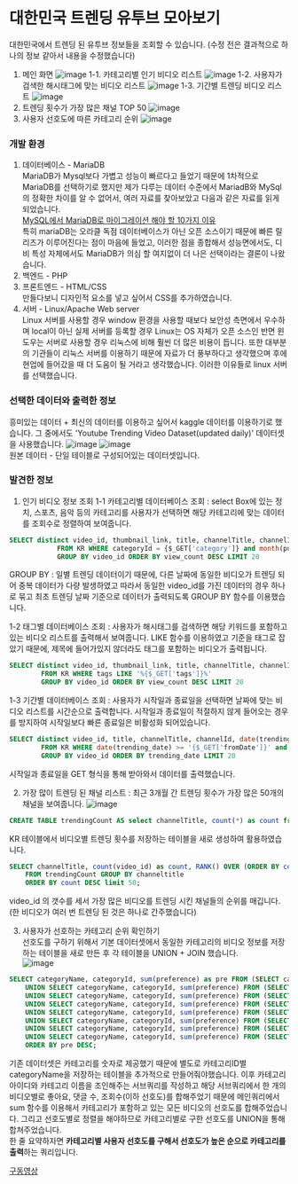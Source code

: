 # 대한민국 트렌딩 유투브 모아보기
대한민국에서 트렌딩 된 유투브 정보들을 조회할 수 있습니다. (수정 전은 결과적으로 하나의 정보 같아서 내용을 수정했습니다)

1. 메인 화면
![image](https://user-images.githubusercontent.com/69361613/97792291-ba4b6800-1c1f-11eb-891a-152e68a0c897.png)
1-1. 카테고리별 인기 비디오 리스트
![image](https://user-images.githubusercontent.com/69361613/97792304-dcdd8100-1c1f-11eb-839b-ef7184393fbf.png)
1-2. 사용자가 검색한 해시태그에 맞는 비디오 리스트
![image](https://user-images.githubusercontent.com/69361613/97792326-072f3e80-1c20-11eb-863d-8fd4158f9ff3.png)
1-3. 기간별 트렌딩 비디오 리스트
![image](https://user-images.githubusercontent.com/69361613/97792340-2c23b180-1c20-11eb-8049-c682813dcd5a.png)
2. 트렌딩 횟수가 가장 많은 채널 TOP 50 
![image](https://user-images.githubusercontent.com/69361613/97839703-0d0f4780-1d26-11eb-9441-99e99bd31bbe.png)
3. 사용자 선호도에 따른 카테고리 순위
![image](https://user-images.githubusercontent.com/69361613/97839843-5495d380-1d26-11eb-9abf-f2c7c23611c5.png)

### 개발 환경
1. 데이터베이스 - MariaDB  
MariaDB가 Mysql보다 가볍고 성능이 빠르다고 들었기 때문에 1차적으로 MariaDB를 선택하기로 했지만 제가 다루는 데이터 수준에서 MariadB와 MySql의 정확한 차이를 알 수 없어서, 여러 자료를 찾아보았고 다음과 같은 자료를 읽게 되었습니다.  
[MySQL에서 MariaDB로 마이그레이션 해야 할 10가지 이유](https://xdhyix.wordpress.com/2016/03/24/mysql-%EC%97%90%EC%84%9C-mariadb-%EB%A1%9C-%EB%A7%88%EC%9D%B4%EA%B7%B8%EB%A0%88%EC%9D%B4%EC%85%98-%ED%95%B4%EC%95%BC%ED%95%A0-10%EA%B0%80%EC%A7%80-%EC%9D%B4%EC%9C%A0/)  
특히 mariaDB는 오라클 독점 데이터베이스가 아닌 오픈 소스이기 때문에 빠른 릴리즈가 이루어진다는 점이 마음에 들었고, 이러한 점을 종합해서 성능면에서도, 디비 특성 자체에서도 MariaDB가 의심 할 여지없이 더 나은 선택이라는 결론이 나왔습니다.
2. 백엔드 - PHP  
3. 프론트엔드 - HTML/CSS  
만들다보니 디자인적 요소를 넣고 싶어서 CSS를 추가하였습니다.
4. 서버 - Linux/Apache Web server  
Linux 서버를 사용할 경우 window 환경을 사용할 때보다 보안성 측면에서 우수하며 local이 아닌 실제 서버를 등록할 경우 Linux는 OS 자체가 오픈 소스인 반면 윈도우는 서버로 사용할 경우 리눅스에 비해 훨씬 더 많은 비용이 듭니다. 또한 대부분의 기관들이 리눅스 서버를 이용하기 때문에 자료가 더 풍부하다고 생각했으며 후에 현업에 들어갔을 때 더 도움이 될 거라고 생각했습니다. 이러한 이유들로 linux 서버를 선택했습니다.

### 선택한 데이터와 출력한 정보
흥미있는 데이터 + 최신의 데이터를 이용하고 싶어서 kaggle 데이터를 이용하기로 했습니다. 그 중에서도 'Youtube Trending Video Dataset(updated daily)' 데이터셋을 사용했습니다.
![image](https://user-images.githubusercontent.com/69361613/97792790-6a23d400-1c26-11eb-806c-ddf690f4d530.png)
![image](https://user-images.githubusercontent.com/69361613/97792803-a48d7100-1c26-11eb-8710-f307de8081f3.png)  
원본 데이터 - 단일 테이블로 구성되어있는 데이터셋입니다.

### 발견한 정보
1. 인기 비디오 정보 조회 
1-1 카테고리별 데이터베이스 조회 : select Box에 있는 정치, 스포츠, 음악 등의 카테고리를 사용자가 선택하면 해당 카테고리에 맞는 데이터를 조회수로 정렬하여 보여줍니다.
~~~sql
SELECT distinct video_id, thumbnail_link, title, channelTitle, channelId, publishedAt, view_count, likes 
            FROM KR WHERE categoryId = {$_GET['category']} and month(publishedAt) = 10
            GROUP BY video_id ORDER BY view_count DESC LIMIT 20
~~~
GROUP BY : 일별 트렌딩 데이터이기 때문에, 다른 날짜에 동일한 비디오가 트렌딩 되어 중복 데이터가 다량 발생하였고 따라서 동일한 video_id를 가진 데이터의 경우 하나로 묶고 최초 트렌딩 날짜 기준으로 데이터가 출력되도록 GROUP BY 함수를 이용했습니다.    

1-2 태그별 데이터베이스 조회 : 사용자가 해시태그를 검색하면 해당 키워드를 포함하고 있는 비디오 리스트를 출력해서 보여줍니다. LIKE 함수를 이용하였고 기준을 태그로 잡았기 때문에, 제목에 들어가있지 않더라도 태그를 포함하는 비디오가 출력됩니다.
~~~sql
SELECT distinct video_id, thumbnail_link, title, channelTitle, channelId, date(publishedAt) as publishedAt, view_count, likes, REPLACE(tags, '|', '  #') as tags
        FROM KR WHERE tags LIKE '%{$_GET['tags']}%'
        GROUP BY video_id ORDER BY view_count DESC LIMIT 20
~~~

1-3 기간별 데이터베이스 조회 : 사용자가 시작일과 종료일을 선택하면 날짜에 맞는 비디오 리스트를 시간순으로 출력합니다. 시작일과 종료일이 적절하지 않게 들어오는 경우를 방지하여 시작일보다 빠른 종료일은 비활성화 되어있습니다.
~~~sql
SELECT distinct video_id, title, channelTitle, channelId, date(trending_date) as trending_date, view_count, likes 
        FROM KR WHERE date(trending_date) >= '{$_GET['fromDate']}' and date(trending_date) <= '{$_GET['toDate']}'
        GROUP BY video_id ORDER BY trending_date LIMIT 20
~~~
시작일과 종료일을 GET 형식을 통해 받아와서 데이터를 출력했습니다.

2. 가장 많이 트렌딩 된 채널 리스트 : 최근 3개월 간 트렌딩 횟수가 가장 많은 50개의 채널을 보여줍니다.
![image](https://user-images.githubusercontent.com/69361613/97836684-2b724480-1d20-11eb-84d2-bdce26e10b4b.png)
~~~sql
CREATE TABLE trendingCount AS select channelTitle, count(*) as count from KR group by video_id;
~~~
KR 테이블에서 비디오별 트렌딩 횟수를 저장하는 테이블을 새로 생성하여 활용하였습니다.
~~~sql
SELECT channelTitle, count(video_id) as count, RANK() OVER (ORDER BY count DESC) as rank 
    FROM trendingCount GROUP BY channeltitle 
    ORDER BY count DESC limit 50;
~~~
video_id 의 갯수를 세서 가장 많은 비디오를 트렌딩 시킨 채널들의 순위를 매깁니다. (한 비디오가 여러 번 트렌딩 된 것은 하나로 간주했습니다)

3. 사용자가 선호하는 카테고리 순위 확인하기  
선호도를 구하기 위해서 기본 데이터셋에서 동일한 카테고리의 비디오 정보를 저장하는 테이블을 새로 만든 후 각 테이블을 UNION + JOIN 했습니다.  
![image](https://user-images.githubusercontent.com/69361613/97838402-76da2200-1d23-11eb-9d5e-66c6185d1167.png)
~~~sql
SELECT categoryName, categoryId, sum(preference) as pre FROM (SELECT categoryName, car.categoryId, likes+view_count+comment_count as preference FROM car INNER JOIN categoryName n ON car.categoryId = n.categoryId GROUP BY video_id) a  
    UNION SELECT categoryName, categoryId, sum(preference) FROM (SELECT categoryName, animal.categoryId, likes+view_count+comment_count as preference FROM animal INNER JOIN categoryName n ON animal.categoryId = n.categoryId GROUP BY video_id) b
    UNION SELECT categoryName, categoryId, sum(preference) FROM (SELECT categoryName, animation.categoryId, likes+view_count+comment_count as preference FROM animation INNER JOIN categoryName n ON animation.categoryId = n.categoryId GROUP BY video_id) c  
    UNION SELECT categoryName, categoryId, sum(preference) FROM (SELECT categoryName, game.categoryId, likes+view_count+comment_count as preference FROM game INNER JOIN categoryName n ON game.categoryId = n.categoryId GROUP BY video_id) d  
    UNION SELECT categoryName, categoryId, sum(preference) FROM (SELECT categoryName, music.categoryId, likes+view_count+comment_count as preference FROM music INNER JOIN categoryName n ON music.categoryId = n.categoryId GROUP BY video_id) e  
    UNION SELECT categoryName, categoryId, sum(preference) FROM (SELECT categoryName, sport.categoryId, likes+view_count+comment_count as preference FROM sport INNER JOIN categoryName n ON sport.categoryId = n.categoryId GROUP BY video_id) f
    UNION SELECT categoryName, categoryId, sum(preference) FROM (SELECT categoryName, news.categoryId, likes+view_count+comment_count as preference FROM news INNER JOIN categoryName n ON news.categoryId = n.categoryId GROUP BY video_id) g  
    UNION SELECT categoryName, categoryId, sum(preference) FROM (SELECT categoryName, tech.categoryId, likes+view_count+comment_count as preference FROM tech INNER JOIN categoryName n ON tech.categoryId = n.categoryId GROUP BY video_id) h
    ORDER BY pre DESC;
~~~
기존 데이터셋은 카테고리를 숫자로 제공했기 때문에 별도로 카테고리ID별 categoryName을 저장하는 테이블을 추가적으로 만들어줘야했습니다. 이후 카테고리 아이디와 카테고리 이름을 조인해주는 서브쿼리를 작성하고 해당 서브쿼리에서 한 개의 비디오별로 좋아요, 댓글 수, 조회수(이하 선호도)를 합해주었기 때문에 메인쿼리에서 sum 함수를 이용해서 카테고리가 포함하고 있는 모든 비디오의 선호도를 합해주었습니다. 그리고 선호도별로 정렬을 해야하므로 카테고리별로 구한 선호도를 UNION을 통해 합쳐주었습니다.  
한 줄 요약하자면 **카테고리별 사용자 선호도를 구해서 선호도가 높은 순으로 카테고리를 출력**하는 쿼리입니다. 


[구동영상](https://youtu.be/WaskIPpcRHo)

